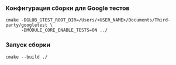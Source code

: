 ### Конфигурация сборки для Google тестов

```console
cmake -DGLOB_GTEST_ROOT_DIR=/Users/<USER_NAME>/Documents/Third-party/googletest \
      -DMODULE_CORE_ENABLE_TESTS=ON ../
```

### Запуск сборки

```console
cmake --build ./
```
